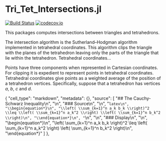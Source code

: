 # Tri_Tet_Intersections.jl

[![Build Status](https://travis-ci.com/ryanelandt/Tri_Tet_Intersections.jl.svg?branch=master)](https://travis-ci.com/ryanelandt/Tri_Tet_Intersections.jl)
[![codecov.io](https://codecov.io/github/ryanelandt/Tri_Tet_Intersections.jl/coverage.svg?branch=master)](https://codecov.io/github/ryanelandt/Tri_Tet_Intersections.jl?branch=master)

This packages computes intersections between triangles and tetrahedrons.
<!---
Basic geometry functions for triangles and tetrahedrons are also included.
-->
The intersection algorithm is the Sutherland–Hodgman algorithm implemented in tetrahedral coordinates.
This algorithm clips the triangle with the planes of the tetrahedron leaving only the parts of the triangle that lie within the tetrahedron.
Tetrahedral coordinates...

Points have three components when represented in Cartesian coordinates.
For clipping it is expedient to represent points in tetrahedral coordinates.
Tetrahedral coordinates give points as a weighted average of the position of a tetrahedron vertices.
Specifically, suppose that a tetrahedron has vertices $a$, $b$, $c$ and $d$.

{
  "cell_type": "markdown",
  "metadata": {},
  "source": [
   "## The Cauchy-Schwarz Inequality\n",
   "\n",
   "### Source\n",
   "\n",
   "```latex\n",
   "\\begin{equation*}\n",
   "\\left( \\sum_{k=1}^n a_k b_k \\right)^2 \\leq \\left( \\sum_{k=1}^n a_k^2 \\right) \\left( \\sum_{k=1}^n b_k^2 \\right)\n",
   "\\end{equation*}\n",
   "```\n",
   "\n",
   "### Display\n",
   "\n",
   "\\begin{equation*}\n",
   "\\left( \\sum_{k=1}^n a_k b_k \\right)^2 \\leq \\left( \\sum_{k=1}^n a_k^2 \\right) \\left( \\sum_{k=1}^n b_k^2 \\right)\n",
   "\\end{equation*}"
  ]
 },

<!-- ```math
X =
\\left[\\begin{array}{cccc}
a_1 & b_1 & c_1 & d_1 \\
a_1 & b_1 & c_1 & d_1
\\end{array}\\right]
``` -->


<!---
end of README
-->
